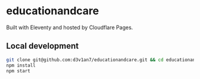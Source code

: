 # educationandcare

Built with Eleventy and hosted by Cloudflare Pages.

## Local development

```sh
git clone git@github.com:d3v1an7/educationandcare.git && cd educationandcare
npm install
npm start
```
